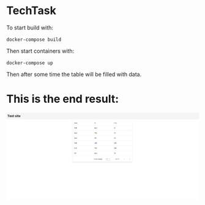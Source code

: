 # TechTask

To start build with:
```
docker-compose build
```

Then start containers with:

```
docker-compose up
```
Then after some time the table will be filled with data.


# This is the end result:
![EndResult](./images/EndResult.png)